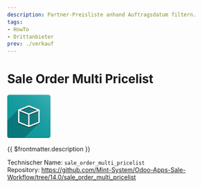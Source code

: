 ```yaml
---
description: Partner-Preisliste anhand Auftragsdatum filtern.
tags:
- HowTo
- Drittanbieter
prev: ./verkauf
---
```

# Sale Order Multi Pricelist
![icon_oms_box](assets/icon_oms_box.png)

{{ $frontmatter.description }}

Technischer Name: `sale_order_multi_pricelist`\
Repository: <https://github.com/Mint-System/Odoo-Apps-Sale-Workflow/tree/14.0/sale_order_multi_pricelist>
